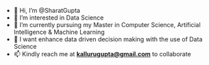 - 👋 Hi, I’m @SharatGupta
- 👀 I’m interested in Data Science
- 🌱 I’m currently pursuing my Master in Computer Science, Artificial Intelligence & Machine Learning
- 💞️ I want enhance data driven decision making with the use of Data Science 
- 📫 Kindly reach me at **kallurugupta@gmail.com** to collaborate 

<!---
SharatGupta/SharatGupta is a ✨ special ✨ repository because its `README.md` (this file) appears on your GitHub profile.
You can click the Preview link to take a look at your changes.
--->
